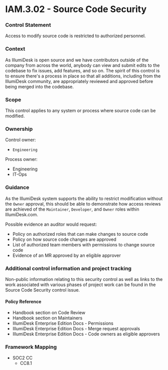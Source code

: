 # IAM.3.02 - Source Code Security



### Control Statement

Access to modify source code is restricted to authorized personnel.

###  Context

As IllumiDesk is open source and we have contributors outside of the company from across the world, anybody can view and submit edits to the codebase to fix issues, add features, and so on. The spirit of this control is to ensure there's a process in place so that all additions, including from the IllumiDesk  community, are appropriately reviewed and approved before being merged into the codebase.

###  Scope

This control applies to any system or process where source code can be modified.

###  Ownership

Control owner:

* `Engineering`

Process owner:

* Engineering
* IT-Ops

###  Guidance

As the IllumiDesk system supports the ability to restrict modification without the `Owner` approval, this should be able to demonstrate how access reviews are achieved of the `Maintainer`, `Developer`, and `Owner` roles within IllumiDesk.com.

Possible evidence an auditor would request:

* Policy on authorized roles that can make changes to source code
* Policy on how source code changes are approved
* List of authorized team members with permissions to change source code
* Evidence of an MR approved by an eligible approver

###  Additional control information and project tracking

Non-public information relating to this security control as well as links to the work associated with various phases of project work can be found in the Source Code Security control issue.

####  Policy Reference

* Handbook section on Code Review
* Handbook section on Maintainers
* IllumiDesk Enterprise Edition Docs - Permissions
* IllumiDesk Enterprise Edition Docs - Merge request approvals
* IllumiDesk Enterprise Edition Docs - Code owners as eligible approvers

###  Framework Mapping

* SOC2 CC
  * CC8.1

